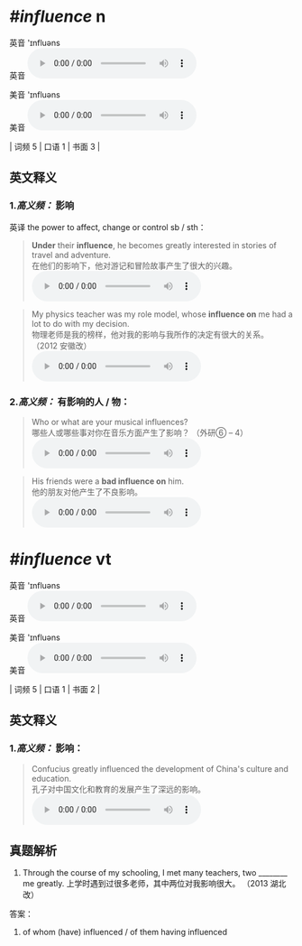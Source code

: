# ***\#influence*** n
英音 'ɪnfluəns  
英音
<audio src="./media/influence-B.aac" controls="controls"></audio>

美音 'ɪnfluəns  
美音
<audio src="./media/influence.aac" controls="controls"></audio>



| 词频 5 | 口语 1 | 书面 3 |  

英文释义
---
### 1.*高义频：* **影响**  
英译 the power to affect, change or control sb / sth：

 > **Under** their **influence**, he becomes greatly interested in stories of travel and adventure.  
 > 在他们的影响下，他对游记和冒险故事产生了很大的兴趣。    
<audio src="./media/influence-1.aac" controls="controls"></audio>

 > My physics teacher was my role model, whose **influence on** me had a lot to do with my decision.  
 > 物理老师是我的榜样，他对我的影响与我所作的决定有很大的关系。  （2012 安徽改）  
<audio src="./media/My physics teacher was my role_AAC.aac" controls="controls"></audio>

### 2.*高义频：* **有影响的人 / 物：**  

 > Who or what are your musical influences?  
 > 哪些人或哪些事对你在音乐方面产生了影响？  （外研⑥ – 4）  
<audio src="./media/influence-3.aac" controls="controls"></audio>

 > His friends were a **bad influence on** him.  
 > 他的朋友对他产生了不良影响。    
<audio src="./media/influence-4.aac" controls="controls"></audio>


# ***\#influence*** vt
英音 'ɪnfluəns  
英音
<audio src="./media/influence-B.aac" controls="controls"></audio>

美音 'ɪnfluəns  
美音
<audio src="./media/influence.aac" controls="controls"></audio>



| 词频 5 | 口语 1 | 书面 2 |  

英文释义
---
### 1.*高义频：* **影响：**  

 > Confucius greatly influenced the development of China's culture and education.  
 > 孔子对中国文化和教育的发展产生了深远的影响。    
<audio src="./media/influence-5.aac" controls="controls"></audio>


真题解析
---
1. Through the course of my schooling, I met many teachers, two ________ me greatly. 上学时遇到过很多老师，其中两位对我影响很大。  （2013 湖北改）  

答案：
1. of whom (have) influenced / of them having influenced  

